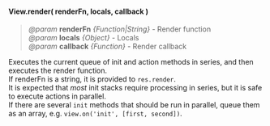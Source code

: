 #### View.render( renderFn, locals, callback )
> *@param* **renderFn** _{Function|String}_  - Render function  
> *@param* **locals** _{Object}_  - Locals  
> *@param* **callback** _{Function}_  - Render callback  

Executes the current queue of init and action methods in series, and then executes the render function.  
If renderFn is a string, it is provided to `res.render`.  
It is expected that *most* init stacks require processing in series, but it is safe to execute actions in parallel.  
If there are several `init` methods that should be run in parallel, queue them as an array, e.g. `view.on('init', [first, second])`.  

<div class="code-header addGitHubLink" data-file="lib/view.js#L312-L375">&nbsp;</div><pre class=" language-javascript hideCode api"></pre> 
